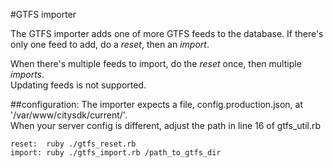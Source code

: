 #GTFS importer

The GTFS importer adds one of more GTFS feeds to the database.
If there's only one feed to add, do a *reset*, then an *import*.

When there's multiple feeds to import, do the *reset* once, then multiple *imports*.<br/>
Updating feeds is not supported.


##configuration:
The importer expects a file, config.production.json, at '/var/www/citysdk/current/'.<br/>
When your server config is different, adjust the path in line 16 of gtfs_util.rb


    reset:  ruby ./gtfs_reset.rb
    import: ruby ./gtfs_import.rb /path_to_gtfs_dir

